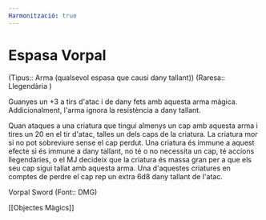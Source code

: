 ```yaml
---
Harmonització: true
---
```

# Espasa Vorpal

(Tipus:: Arma (qualsevol espasa que causi dany tallant)) (Raresa:: Llegendària )

Guanyes un +3 a tirs d'atac i de dany fets amb aquesta arma màgica. Addicionalment, l'arma ignora la resistència a dany tallant.

Quan ataques a una criatura que tingui almenys un cap amb aquesta arma i tires un 20 en el tir d'atac, talles un dels caps de la criatura. La criatura mor si no pot sobreviure sense el cap perdut. Una criatura és immune a aquest efecte si és immune a dany tallant, no té o no necessita un cap, té accions llegendàries, o el MJ decideix que la criatura és massa gran per a que els seu cap sigui tallat amb aquesta arma. Una d'aquestes criatures en comptes de perdre el cap rep un extra 6d8 dany tallant de l'atac.

Vorpal Sword (Font:: DMG)

[[Objectes Màgics]]